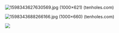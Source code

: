 ![1598343627630569.jpg (1000×621) (tenholes.com)](http://cache1.tenholes.com/editor/image/20200825/1598343627630569.jpg)

![1598343688266166.jpg (1000×660) (tenholes.com)](http://cache1.tenholes.com/editor/image/20200825/1598343688266166.jpg)

![](https://i0.hdslb.com/bfs/album/4aa5cf056ed0bd851499682cbec2e0486ac0c61e.png)
